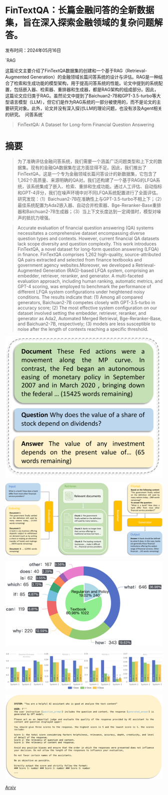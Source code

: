 # FinTextQA：长篇金融问答的全新数据集，旨在深入探索金融领域的复杂问题解答。

发布时间：2024年05月16日

`RAG

这篇论文主要介绍了FinTextQA数据集的创建和一个基于RAG（Retrieval-Augmented Generation）的金融领域长篇问答系统的设计与评估。RAG是一种结合了检索和生成功能的模型架构，用于提高问答系统的性能。论文中提到的系统配置，包括嵌入器、检索器、重排器和生成器，都是RAG架构的组成部分。因此，这篇论文应归类于RAG。虽然论文中提到了Baichuan2-7B和GPT-3.5-turbo等大型语言模型（LLM），但它们是作为RAG系统的一部分被使用的，而不是论文的主要研究对象。此外，论文并没有深入探讨LLM的理论问题，也没有涉及Agent相关的研究。` `问答系统`

> FinTextQA: A Dataset for Long-form Financial Question Answering

# 摘要

> 为了准确评估金融问答系统，我们需要一个涵盖广泛问题类型和上下文的数据集。现有的金融QA数据集在这方面显得不足。因此，我们推出了FinTextQA，这是一个专为金融领域长篇问答设计的新数据集，它包含了1,262个高质量、来源明确的QA对。我们还构建了一个基于RAG的LFQA系统，该系统集成了嵌入、检索、重排和生成功能。通过人工评估、自动指标和GPT-4评分，我们在噪声环境中对不同LFQA系统配置进行了全面评估。研究发现：（1）Baichuan2-7B在准确性上与GPT-3.5-turbo不相上下；（2）最佳系统配置为Ada2嵌入器、自动合并检索器、Bge-Reranker-Base重排器和Baichuan2-7B生成器；（3）当上下文长度达到一定阈值时，模型对噪声的抵抗力增强。

> Accurate evaluation of financial question answering (QA) systems necessitates a comprehensive dataset encompassing diverse question types and contexts. However, current financial QA datasets lack scope diversity and question complexity. This work introduces FinTextQA, a novel dataset for long-form question answering (LFQA) in finance. FinTextQA comprises 1,262 high-quality, source-attributed QA pairs extracted and selected from finance textbooks and government agency websites.Moreover, we developed a Retrieval-Augmented Generation (RAG)-based LFQA system, comprising an embedder, retriever, reranker, and generator. A multi-faceted evaluation approach, including human ranking, automatic metrics, and GPT-4 scoring, was employed to benchmark the performance of different LFQA system configurations under heightened noisy conditions. The results indicate that: (1) Among all compared generators, Baichuan2-7B competes closely with GPT-3.5-turbo in accuracy score; (2) The most effective system configuration on our dataset involved setting the embedder, retriever, reranker, and generator as Ada2, Automated Merged Retrieval, Bge-Reranker-Base, and Baichuan2-7B, respectively; (3) models are less susceptible to noise after the length of contexts reaching a specific threshold.

![FinTextQA：长篇金融问答的全新数据集，旨在深入探索金融领域的复杂问题解答。](../../../paper_images/2405.09980/x1.png)

![FinTextQA：长篇金融问答的全新数据集，旨在深入探索金融领域的复杂问题解答。](../../../paper_images/2405.09980/x2.png)

![FinTextQA：长篇金融问答的全新数据集，旨在深入探索金融领域的复杂问题解答。](../../../paper_images/2405.09980/x3.png)

![FinTextQA：长篇金融问答的全新数据集，旨在深入探索金融领域的复杂问题解答。](../../../paper_images/2405.09980/x4.png)

![FinTextQA：长篇金融问答的全新数据集，旨在深入探索金融领域的复杂问题解答。](../../../paper_images/2405.09980/x5.png)

[Arxiv](https://arxiv.org/abs/2405.09980)